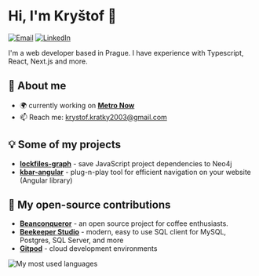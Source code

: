 # Hi, I'm Kryštof :wave:
[![Email](https://img.shields.io/badge/Gmail-D14836?style=for-the-badge&logo=gmail&logoColor=white)](mailto:krystof.kratky2003@gmail.com)
[![LinkedIn](https://img.shields.io/badge/LinkedIn-0077B5?style=for-the-badge&logo=linkedin&logoColor=white)](https://www.linkedin.com/in/krystofkratky/)


I'm a web developer based in Prague. I have experience with Typescript, React, Next.js and more. 

## 🙋 About me

- 🌍 currently working on **[Metro Now](https://github.com/krystxf/metro-now)**
- 📫 Reach me: [krystof.kratky2003@gmail.com](mailto:krystof.kratky2003@gmail.com)
  
## 💡 Some of my projects 
- **[lockfiles-graph](https://github.com/krystxf/lockfiles-graph)** - save JavaScript project dependencies to Neo4j
- **[kbar-angular](https://github.com/krystxf/kbar-angular)** - plug-n-play tool for efficient navigation on your website (Angular library)
  
## :rocket: My open-source contributions
- **[Beanconqueror](https://github.com/graphefruit/Beanconqueror/pulls?q=is%3Apr+author%3Akrystxf)** - an open source project for coffee enthusiasts.
- **[Beekeeper Studio](https://github.com/beekeeper-studio/beekeeper-studio/pulls?q=is%3Apr+author%3Akrystxf+)** - modern, easy to use SQL client for MySQL, Postgres, SQL Server, and more
- **[Gitpod](https://github.com/gitpod-io/gitpod/pulls?q=is%3Apr+author%3Akrystxf+label%3Aapproved)** - cloud development environments

 

<img align="left" src="https://github-readme-stats.vercel.app/api/top-langs/?username=krystxf&layout=compact" alt="My most used languages"/>
